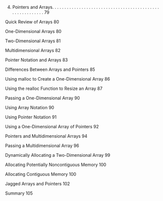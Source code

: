 4. Pointers and Arrays. . . . . . . . . . . . . . . . . . . . . . . . . . . . . . . . . . . . . . . . . . . . . . . . . . . . . . . . . 79  

Quick Review of Arrays 80

One-Dimensional Arrays 80

Two-Dimensional Arrays 81

Multidimensional Arrays 82

Pointer Notation and Arrays 83

Differences Between Arrays and Pointers 85

Using malloc to Create a One-Dimensional Array 86

Using the realloc Function to Resize an Array 87

Passing a One-Dimensional Array 90

Using Array Notation 90

Using Pointer Notation 91

Using a One-Dimensional Array of Pointers 92

Pointers and Multidimensional Arrays 94

Passing a Multidimensional Array 96

Dynamically Allocating a Two-Dimensional Array 99

Allocating Potentially Noncontiguous Memory 100

Allocating Contiguous Memory 100

Jagged Arrays and Pointers 102

Summary 105

